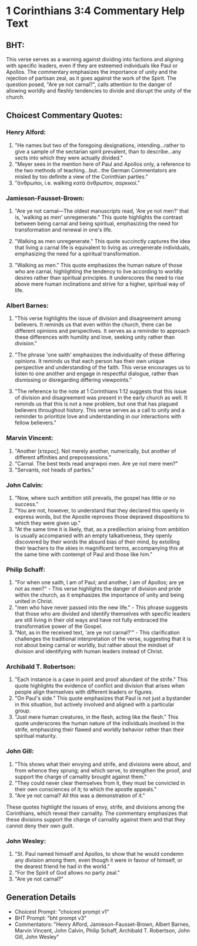 # 1 Corinthians 3:4 Commentary Help Text

## BHT:
This verse serves as a warning against dividing into factions and aligning with specific leaders, even if they are esteemed individuals like Paul or Apollos. The commentary emphasizes the importance of unity and the rejection of partisan zeal, as it goes against the work of the Spirit. The question posed, "Are ye not carnal?", calls attention to the danger of allowing worldly and fleshly tendencies to divide and disrupt the unity of the church.

## Choicest Commentary Quotes:
### Henry Alford:
1. "He names but two of the foregoing designations, intending...rather to give a sample of the sectarian spirit prevalent, than to describe...any sects into which they were actually divided."
2. "Meyer sees in the mention here of Paul and Apollos only, a reference to the two methods of teaching...but...the German Commentators are misled by too definite a view of the Corinthian parties."
3. "ἄνθρωποι, i.e. walking κατὰ ἄνθρωπον, σαρκικοί."

### Jamieson-Fausset-Brown:
1. "Are ye not carnal—The oldest manuscripts read, 'Are ye not men?' that is, 'walking as men' unregenerate." This quote highlights the contrast between being carnal and being spiritual, emphasizing the need for transformation and renewal in one's life.

2. "Walking as men unregenerate." This quote succinctly captures the idea that living a carnal life is equivalent to living as unregenerate individuals, emphasizing the need for a spiritual transformation.

3. "Walking as men." This quote emphasizes the human nature of those who are carnal, highlighting the tendency to live according to worldly desires rather than spiritual principles. It underscores the need to rise above mere human inclinations and strive for a higher, spiritual way of life.

### Albert Barnes:
1. "This verse highlights the issue of division and disagreement among believers. It reminds us that even within the church, there can be different opinions and perspectives. It serves as a reminder to approach these differences with humility and love, seeking unity rather than division."

2. "The phrase 'one saith' emphasizes the individuality of these differing opinions. It reminds us that each person has their own unique perspective and understanding of the faith. This verse encourages us to listen to one another and engage in respectful dialogue, rather than dismissing or disregarding differing viewpoints."

3. "The reference to the note at 1 Corinthians 1:12 suggests that this issue of division and disagreement was present in the early church as well. It reminds us that this is not a new problem, but one that has plagued believers throughout history. This verse serves as a call to unity and a reminder to prioritize love and understanding in our interactions with fellow believers."

### Marvin Vincent:
1. "Another [ετερος]. Not merely another, numerically, but another of different affinities and prepossessions." 
2. "Carnal. The best texts read anqrwpoi men. Are ye not mere men?" 
3. "Servants, not heads of parties."

### John Calvin:
1. "Now, where such ambition still prevails, the gospel has little or no success."
2. "You are not, however, to understand that they declared this openly in express words, but the Apostle reproves those depraved dispositions to which they were given up."
3. "At the same time it is likely, that, as a predilection arising from ambition is usually accompanied with an empty talkativeness, they openly discovered by their words the absurd bias of their mind, by extolling their teachers to the skies in magnificent terms, accompanying this at the same time with contempt of Paul and those like him."

### Philip Schaff:
1. "For when one saith, I am of Paul; and another, I am of Apollos; are ye not as men?" - This verse highlights the danger of division and pride within the church, as it emphasizes the importance of unity and being united in Christ.
2. "men who have never passed into the new life." - This phrase suggests that those who are divided and identify themselves with specific leaders are still living in their old ways and have not fully embraced the transformative power of the Gospel.
3. "Not, as in the received text, 'are ye not carnal?'" - This clarification challenges the traditional interpretation of the verse, suggesting that it is not about being carnal or worldly, but rather about the mindset of division and identifying with human leaders instead of Christ.

### Archibald T. Robertson:
1. "Each instance is a case in point and proof abundant of the strife." This quote highlights the evidence of conflict and division that arises when people align themselves with different leaders or figures.
2. "On Paul's side." This quote emphasizes that Paul is not just a bystander in this situation, but actively involved and aligned with a particular group.
3. "Just mere human creatures, in the flesh, acting like the flesh." This quote underscores the human nature of the individuals involved in the strife, emphasizing their flawed and worldly behavior rather than their spiritual maturity.

### John Gill:
1. "This shows what their envying and strife, and divisions were about, and from whence they sprung; and which serve, to strengthen the proof, and support the charge of carnality brought against them."
2. "They could never clear themselves from it, they must be convicted in their own consciences of it; to which the apostle appeals."
3. "Are ye not carnal? All this was a demonstration of it."

These quotes highlight the issues of envy, strife, and divisions among the Corinthians, which reveal their carnality. The commentary emphasizes that these divisions support the charge of carnality against them and that they cannot deny their own guilt.

### John Wesley:
1. "St. Paul named himself and Apollos, to show that he would condemn any division among them, even though it were in favour of himself, or the dearest friend he had in the world."
2. "For the Spirit of God allows no party zeal."
3. "Are ye not carnal?"


## Generation Details
- Choicest Prompt: "choicest prompt v1"
- BHT Prompt: "bht prompt v3"
- Commentators: "Henry Alford, Jamieson-Fausset-Brown, Albert Barnes, Marvin Vincent, John Calvin, Philip Schaff, Archibald T. Robertson, John Gill, John Wesley"
